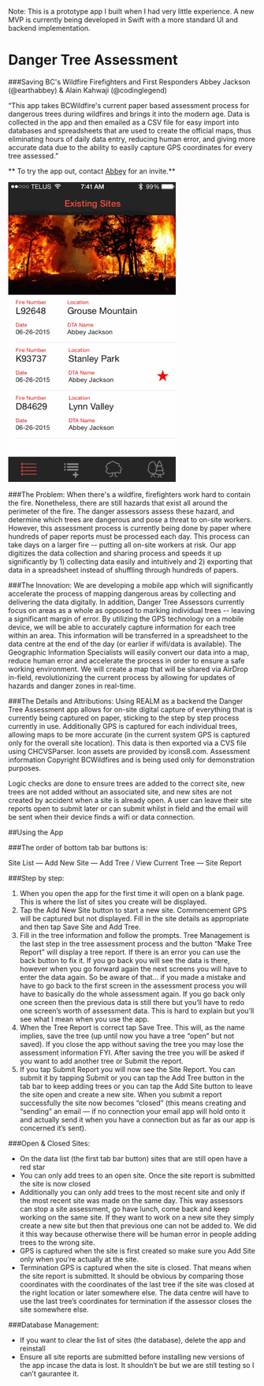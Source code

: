 Note: This is a prototype app I built when I had very little experience. A new MVP is currently being developed in Swift with a more standard UI and backend implementation.

# Danger Tree Assessment

###Saving BC's Wildfire Firefighters and First Responders 
Abbey Jackson (@earthabbey) & Alain Kahwaji (@codinglegend)

“This app takes BCWildfire's current paper based assessment process for dangerous trees during wildfires and brings it into the modern age. Data is collected in the app and then emailed as a CSV file for easy import into databases and spreadsheets that are used to create the official maps, thus eliminating hours of daily data entry, reducing human error, and giving more accurate data due to the ability to easily capture GPS coordinates for every tree assessed.”

** To try the app out, contact [Abbey](http://ca.linkedin.com/in/earthabbey) for an invite.**


![Screengrab](DangerTreeAssessment/DTAscreengrab.gif) 

###The Problem:
When there's a wildfire, firefighters work hard to contain the fire. Nonetheless, there are still hazards that exist all around the perimeter of the fire. The danger assessors assess these hazard, and determine which trees are dangerous and pose a threat to on-site workers. However, this assessment process is currently being done by paper where hundreds of paper reports must be processed each day. This process can take days on a larger fire -- putting all on-site workers at risk. Our app digitizes the data collection and sharing process and speeds it up significantly by 1) collecting data easily and intuitively and 2) exporting that data in a spreadsheet instead of shuffling through hundreds of papers. 


###The Innovation:
We are developing a mobile app which will significantly accelerate the process of mapping dangerous areas by collecting and delivering the data digitally. In addition, Danger Tree Assessors currently focus on areas as a whole as opposed to marking individual trees -- leaving a significant margin of error. By utilizing the GPS technology on a mobile device, we will be able to accurately capture information for each tree within an area. This information will be transferred in a spreadsheet to the data centre at the end of the day (or earlier if wifi/data is available). The Geographic Information Specialists will easily convert our data into a map, reduce human error and accelerate the process in order to ensure a safe working environment. We will create a map that will be shared via AirDrop in-field, revolutionizing the current process by allowing for updates of  hazards and danger zones in real-time.


###The Details and Attributions:
Using REALM as a backend the Danger Tree Assessment app allows for on-site digital capture of everything that is currently being captured on paper, sticking to the step by step process currently in use. Additionally GPS is captured for each individual trees, allowing maps to be more accurate (in the current system GPS is captured only for the overall site location). This data is then exported via a CVS file using CHCVSParser. Icon assets are provided by icons8.com. Assessment information Copyright BCWildfires and is being used only for demonstration purposes.

Logic checks are done to ensure trees are added to the correct site, new trees are not added without an associated site, and new sites are not created by accident when a site is already open. A user can leave their site reports open to submit later or can submit whilst in field and the email will be sent when their device finds a wifi or data connection.


##Using the App

###The order of bottom tab bar buttons is:

Site List — Add New Site — Add Tree / View Current Tree — Site Report


###Step by step:

1. When you open the app for the first time it will open on a blank page. This is where the list of sites you create will be displayed.
2. Tap the Add New Site button to start a new site. Commencement GPS will be captured but not displayed. Fill in the site details as appropriate and then tap Save Site and Add Tree.
3. Fill in the tree information and follow the prompts. Tree Management is the last step in the tree assessment process and the button “Make Tree Report” will display a tree report. If there is an error you can use the back button to fix it. If you go back you will see the data is there, however when you go forward again the next screens you will have to enter the data again. So be aware of that… if you made a mistake and have to go back to the first screen in the assessment process you will have to basically do the whole assessment again. If you go back only one screen then the previous data is still there but you’ll have to redo one screen’s worth of assessment data. This is hard to explain but you’ll see what I mean when you use the app.
4. When the Tree Report is correct tap Save Tree. This will, as the name implies, save the tree (up until now you have a tree “open” but not saved). If you close the app without saving the tree you may lose the assessment information FYI. After saving the tree you will be asked if you want to add another tree or Submit the report.
5. If you tap Submit Report you will now see the Site Report. You can submit it by tapping Submit or you can tap the Add Tree button in the tab bar to keep adding trees or you can tap the Add Site button to leave the site open and create a new site. When you submit a report successfully the site now becomes “closed” (this means creating and “sending” an email — if no connection your email app will hold onto it and actually send it when you have a connection but as far as our app is concerned it’s sent).
 

###Open & Closed Sites:

* On the data list (the first tab bar button) sites that are still open have a red star
* You can only add trees to an open site. Once the site report is submitted the site is now closed
* Additionally you can only add trees to the most recent site and only if the most recent site was made on the same day. This way assessors can stop a site assessment, go have lunch, come back and keep working on the same site. If they want to work on a new site they simply create a new site but then that previous one can not be added to. We did it this way because otherwise there will be human error in people adding trees to the wrong site.
* GPS is captured when the site is first created so make sure you Add Site only when you’re actually at the site.
* Termination GPS is captured when the site is closed. That means when the site report is submitted. It should be obvious by comparing those coordinates with the coordinates of the last tree if the site was closed at the right location or later somewhere else. The data centre will have to use the last tree’s coordinates for termination if the assessor closes the site somewhere else.
 

###Database Management:

* If you want to clear the list of sites (the database), delete the app and reinstall
* Ensure all site reports are submitted before installing new versions of the app incase the data is lost. It shouldn’t be but we are still testing so I can’t gaurantee it.
